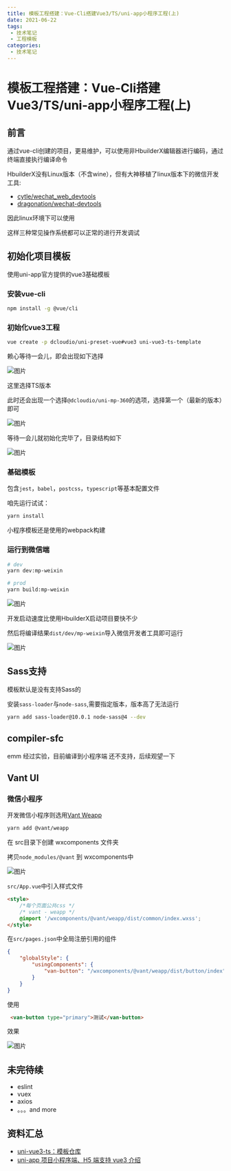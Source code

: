 ```yaml
---
title: 模板工程搭建：Vue-Cli搭建Vue3/TS/uni-app小程序工程(上)
date: 2021-06-22
tags:
 - 技术笔记
 - 工程模板
categories:
 - 技术笔记
---
```

# 模板工程搭建：Vue-Cli搭建Vue3/TS/uni-app小程序工程(上)

## 前言

通过vue-cli创建的项目，更易维护，可以使用非HbuilderX编辑器进行编码，通过终端直接执行编译命令

HbuilderX没有Linux版本（不含wine），但有大神移植了linux版本下的微信开发工具:
* [cytle/wechat_web_devtools](https://github.com/cytle/wechat_web_devtools)
* [dragonation/wechat-devtools](https://github.com/dragonation/wechat-devtools)

因此linux环境下可以使用

这样三种常见操作系统都可以正常的进行开发调试

## 初始化项目模板
使用uni-app官方提供的vue3基础模板

### 安装vue-cli
```sh
npm install -g @vue/cli
```
### 初始化vue3工程 
```sh
vue create -p dcloudio/uni-preset-vue#vue3 uni-vue3-ts-template
```

赖心等待一会儿，即会出现如下选择

![图片](./uni-vue3-cli_1/MTYyNDM2NTIzMjc2MA==624365232760.png?s1=https%3A//img.cdn.sugarat.top/mdImg/MTYyNDM2NTIzMjc2MA%3D%3D624365232760)

这里选择TS版本

此时还会出现一个选择`@dcloudio/uni-mp-360`的选项，选择第一个（最新的版本）即可

![图片](./uni-vue3-cli_1/MTYyNDM2NTM3MDMwMQ==624365370301.png?s1=https%3A//img.cdn.sugarat.top/mdImg/MTYyNDM2NTM3MDMwMQ%3D%3D624365370301)

等待一会儿就初始化完毕了，目录结构如下

![图片](./uni-vue3-cli_1/MTYyNDM2NjE1MDY4MA==624366150680.png?s1=https%3A//img.cdn.sugarat.top/mdImg/MTYyNDM2NjE1MDY4MA%3D%3D624366150680)

### 基础模板
包含`jest`，`babel`，`postcss`，`typescript`等基本配置文件

咱先运行试试：
```sh
yarn install
```

小程序模板还是使用的webpack构建
### 运行到微信端
```sh
# dev
yarn dev:mp-weixin

# prod
yarn build:mp-weixin
```

![图片](./uni-vue3-cli_1/MTYyNDM2NjcxODY5MQ==624366718691.png?s1=https%3A//img.cdn.sugarat.top/mdImg/MTYyNDM2NjcxODY5MQ%3D%3D624366718691)

开发启动速度比使用HbuilderX启动项目要快不少

然后将编译结果`dist/dev/mp-weixin`导入微信开发者工具即可运行

![图片](./uni-vue3-cli_1/MTYyNDM3MDAwMjk4NQ==624370002985.png?s1=https%3A//img.cdn.sugarat.top/mdImg/MTYyNDM3MDAwMjk4NQ%3D%3D624370002985)


## Sass支持
模板默认是没有支持Sass的

安装`sass-loader`与`node-sass`,需要指定版本，版本高了无法运行
```sh
yarn add sass-loader@10.0.1 node-sass@4 --dev
```
## compiler-sfc
emm 经过实验，目前编译到小程序端 还不支持，后续观望一下

## Vant UI
### 微信小程序
开发微信小程序则选用[Vant Weapp](https://vant-contrib.gitee.io/vant-weapp/#/home)
```sh
yarn add @vant/weapp
```

在 src目录下创建 wxcomponents 文件夹

拷贝`node_modules/@vant` 到 wxcomponents中

![图片](./uni-vue3-cli_1/MTYyNDM3NjI0ODcyMg==624376248723.png?s1=https%3A//img.cdn.sugarat.top/mdImg/MTYyNDM3NjI0ODcyMg%3D%3D624376248723)

`src/App.vue`中引入样式文件
```html
<style>
    /*每个页面公共css */
    /* vant - weapp */
    @import '/wxcomponents/@vant/weapp/dist/common/index.wxss';
</style>
```


在`src/pages.json`中全局注册引用的组件
```json
{
	"globalStyle": {
		"usingComponents": {
			"van-button": "/wxcomponents/@vant/weapp/dist/button/index"
		}
	}
}
```

使用
```html
 <van-button type="primary">测试</van-button>
```

效果

![图片](./uni-vue3-cli_1/MTYyNDM3NjU4NTkwNg==624376585906.png?s1=https%3A//img.cdn.sugarat.top/mdImg/MTYyNDM3NjU4NTkwNg%3D%3D624376585906)

## 未完待续
* eslint
* vuex
* axios
* 。。。and more
## 资料汇总
* [uni-vue3-ts：模板仓库](https://github.com/ATQQ/uni-vue3-ts-template)
* [uni-app 项目小程序端、H5 端支持 vue3 介绍](https://ask.dcloud.net.cn/article/37834)

